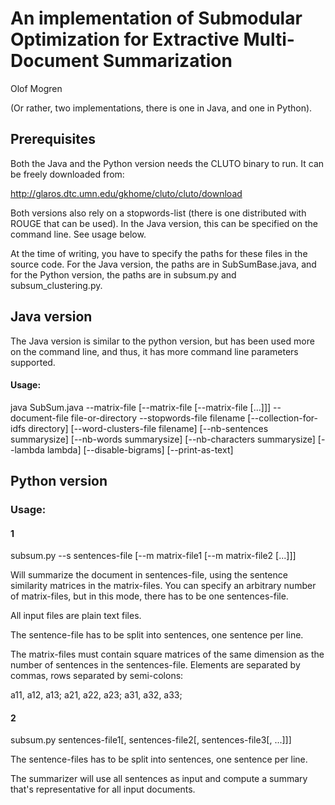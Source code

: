 # An implementation of Submodular Optimization for Extractive Multi-Document Summarization

Olof Mogren

(Or rather, two implementations, there is one in Java, and one in Python).


## Prerequisites

Both the Java and the Python version needs the CLUTO binary to run. It can be freely downloaded from:

http://glaros.dtc.umn.edu/gkhome/cluto/cluto/download

Both versions also rely on a stopwords-list (there is one distributed with ROUGE that can be used). In the Java version, this can be specified on the command line. See usage below.

At the time of writing, you have to specify the paths for these files in the source code. For the Java version, the paths are in SubSumBase.java, and for the Python version, the paths are in subsum.py and subsum\_clustering.py.


## Java version

The Java version is similar to the python version, but has been used more on the command line, and thus, it has more command line parameters supported.

#### Usage:

java SubSum.java --matrix-file <filename1> [--matrix-file <filename2> [--matrix-file <filename3> [...]]]
    --document-file file-or-directory
    --stopwords-file filename
    [--collection-for-idfs directory]
    [--word-clusters-file filename]
    [--nb-sentences summarysize]
    [--nb-words summarysize]
    [--nb-characters summarysize]
    [--lambda lambda]
    [--disable-bigrams]
    [--print-as-text]



## Python version

### Usage:

#### 1

subsum.py --s sentences-file [--m matrix-file1 [--m matrix-file2 [...]]]

Will summarize the document in sentences-file, using the sentence similarity matrices in the matrix-files. You can specify an arbitrary number of matrix-files, but in this mode, there has to be one sentences-file.

All input files are plain text files.

The sentence-file has to be split into sentences, one sentence per line.

The matrix-files must contain square matrices of the same dimension as the number of sentences in the sentences-file. Elements are separated by commas, rows separated by semi-colons:

a11, a12, a13;
a21, a22, a23;
a31, a32, a33;


#### 2

subsum.py sentences-file1[, sentences-file2[, sentences-file3[, ...]]]

The sentence-files has to be split into sentences, one sentence per line.

The summarizer will use all sentences as input and compute a summary that's representative for all input documents.


